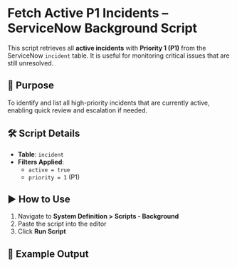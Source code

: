 # Fetch Active P1 Incidents – ServiceNow Background Script

This script retrieves all **active incidents** with **Priority 1 (P1)** from the ServiceNow `incident` table. It is useful for monitoring critical issues that are still unresolved.

## 🧩 Purpose

To identify and list all high-priority incidents that are currently active, enabling quick review and escalation if needed.

## 🛠️ Script Details

- **Table**: `incident`
- **Filters Applied**:
  - `active = true`
  - `priority = 1` (P1)

## ▶️ How to Use

1. Navigate to **System Definition > Scripts - Background**
2. Paste the script into the editor
3. Click **Run Script**

## 🧪 Example Output
